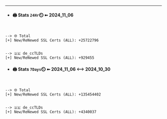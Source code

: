 

---
- #### 🖨️ **Stats** `24Hr`⏲️ ➼ 2024_11_06
```console


--> 🌐 Total
[+] New/ReNewed SSL Certs (ALL): +25722796


--> 🇩🇪 de_ccTLDs
[+] New/ReNewed SSL Certs (ALL): +929455

```

- #### 🖨️ **Stats** `7Days`⏲️ ➼ 2024_11_06 <--> 2024_10_30
```console


--> 🌐 Total
[+] New/ReNewed SSL Certs (ALL): +135454402


--> 🇩🇪 de_ccTLDs
[+] New/ReNewed SSL Certs (ALL): +4340037

```


